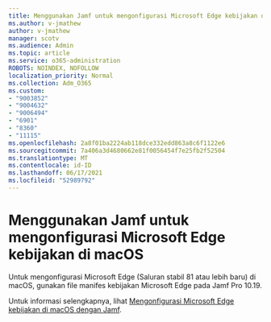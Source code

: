 ```yaml
---
title: Menggunakan Jamf untuk mengonfigurasi Microsoft Edge kebijakan di macOS
ms.author: v-jmathew
author: v-jmathew
manager: scotv
ms.audience: Admin
ms.topic: article
ms.service: o365-administration
ROBOTS: NOINDEX, NOFOLLOW
localization_priority: Normal
ms.collection: Adm_O365
ms.custom:
- "9003852"
- "9004632"
- "9006494"
- "6901"
- "8360"
- "11115"
ms.openlocfilehash: 2a8f01ba2224ab118dce332edd863a8c6f1122e6
ms.sourcegitcommit: 7a406a3d4680662e81f0056454f7e25fb2f52504
ms.translationtype: MT
ms.contentlocale: id-ID
ms.lasthandoff: 06/17/2021
ms.locfileid: "52989792"
---
```

# <a name="use-jamf-to-configure-microsoft-edge-policy-settings-on-macos"></a>Menggunakan Jamf untuk mengonfigurasi Microsoft Edge kebijakan di macOS

Untuk mengonfigurasi Microsoft Edge (Saluran stabil 81 atau lebih baru) di macOS, gunakan file manifes kebijakan Microsoft Edge pada Jamf Pro 10.19.

Untuk informasi selengkapnya, lihat [Mengonfigurasi Microsoft Edge kebijakan di macOS dengan Jamf](https://go.microsoft.com/fwlink/?linkid=2134761).
